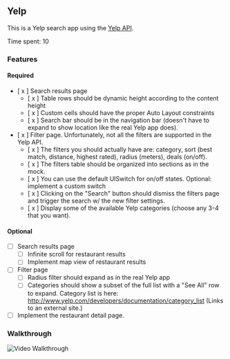## Yelp

This is a Yelp search app using the [Yelp API](http://developer.rottentomatoes.com/docs/read/JSON).

Time spent: 10

### Features

#### Required

- [ x ] Search results page
   - [ x ] Table rows should be dynamic height according to the content height
   - [ x ] Custom cells should have the proper Auto Layout constraints
   - [ x ] Search bar should be in the navigation bar (doesn't have to expand to show location like the real Yelp app does).
- [ x ] Filter page. Unfortunately, not all the filters are supported in the Yelp API.
   - [ x ] The filters you should actually have are: category, sort (best match, distance, highest rated), radius (meters), deals (on/off).
   - [ x ] The filters table should be organized into sections as in the mock.
   - [ x ] You can use the default UISwitch for on/off states. Optional: implement a custom switch
   - [ x ] Clicking on the "Search" button should dismiss the filters page and trigger the search w/ the new filter settings.
   - [ x ] Display some of the available Yelp categories (choose any 3-4 that you want).

#### Optional

- [ ] Search results page
   - [ ] Infinite scroll for restaurant results
   - [ ] Implement map view of restaurant results
- [ ] Filter page
   - [ ] Radius filter should expand as in the real Yelp app
   - [ ] Categories should show a subset of the full list with a "See All" row to expand. Category list is here: http://www.yelp.com/developers/documentation/category_list (Links to an external site.)
- [ ] Implement the restaurant detail page.

### Walkthrough

![Video Walkthrough](http://i.imgur.com/P5CGwVP.gif)


